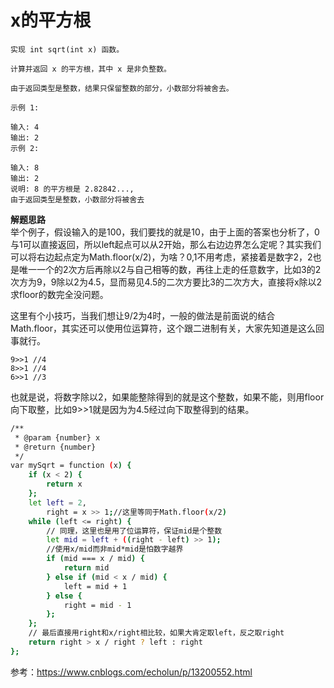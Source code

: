 # x的平方根
```
实现 int sqrt(int x) 函数。

计算并返回 x 的平方根，其中 x 是非负整数。

由于返回类型是整数，结果只保留整数的部分，小数部分将被舍去。

示例 1:

输入: 4
输出: 2
示例 2:

输入: 8
输出: 2
说明: 8 的平方根是 2.82842...,
由于返回类型是整数，小数部分将被舍去
```
**解题思路**  
举个例子，假设输入的是100，我们要找的就是10，由于上面的答案也分析了，0与1可以直接返回，所以left起点可以从2开始，那么右边边界怎么定呢？其实我们可以将右边起点定为Math.floor(x/2)，为啥？0,1不用考虑，紧接着是数字2，2也是唯一一个的2次方后再除以2与自己相等的数，再往上走的任意数字，比如3的2次方为9，9除以2为4.5，显而易见4.5的二次方要比3的二次方大，直接将x除以2求floor的数完全没问题。  

这里有个小技巧，当我们想让9/2为4时，一般的做法是前面说的结合Math.floor，其实还可以使用位运算符，这个跟二进制有关，大家先知道是这么回事就行。
```
9>>1 //4
8>>1 //4
6>>1 //3
```
也就是说，将数字除以2，如果能整除得到的就是这个整数，如果不能，则用floor向下取整，比如9>>1就是因为为4.5经过向下取整得到的结果。
```bash
/**
 * @param {number} x
 * @return {number}
 */
var mySqrt = function (x) {
    if (x < 2) {
        return x
    };
    let left = 2,
        right = x >> 1;//这里等同于Math.floor(x/2)
    while (left <= right) {
        // 同理，这里也是用了位运算符，保证mid是个整数
        let mid = left + ((right - left) >> 1);
        //使用x/mid而非mid*mid是怕数字越界
        if (mid === x / mid) {
            return mid
        } else if (mid < x / mid) {
            left = mid + 1
        } else {
            right = mid - 1
        };
    };
    // 最后直接用right和x/right相比较，如果大肯定取left，反之取right
    return right > x / right ? left : right
};

```

参考：https://www.cnblogs.com/echolun/p/13200552.html
